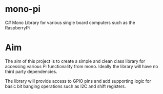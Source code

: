# mono-pi
C# Mono Library for various single board computers such as the RaspberryPi

# Aim
The aim of this project is to create a simple and clean class library for 
accessing various Pi functionality from mono. Ideally the library will have no
third party dependencies.

The library will provide access to GPIO pins and add supporting logic for basic
bit banging operations such as I2C and shift registers.
